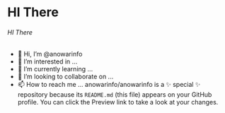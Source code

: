 # HI There
###### HI There
- 👋 Hi, I’m @anowarinfo
- 👀 I’m interested in ...
- 🌱 I’m currently learning ...
- 💞️ I’m looking to collaborate on ...
- 📫 How to reach me ...
anowarinfo/anowarinfo is a ✨ special ✨ repository because its `README.md` (this file) appears on your GitHub profile.
You can click the Preview link to take a look at your changes.
